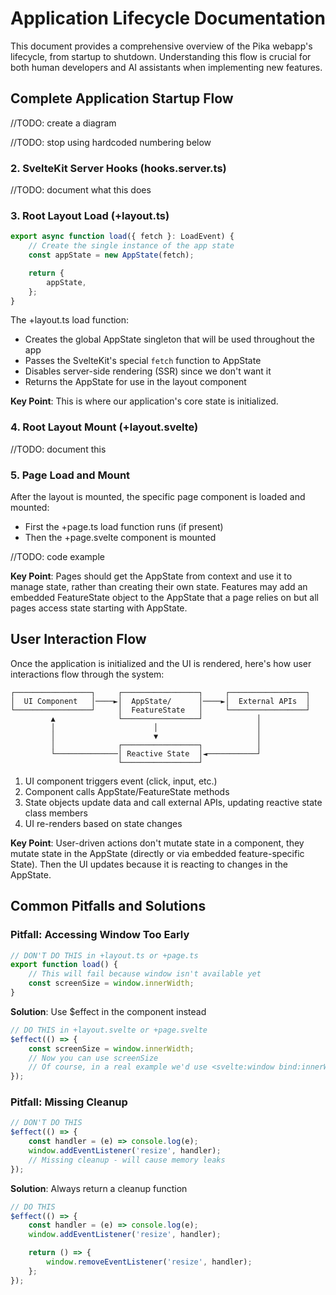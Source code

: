 # Application Lifecycle Documentation

This document provides a comprehensive overview of the Pika webapp's lifecycle, from startup to shutdown. Understanding this flow is crucial for both human developers and AI assistants when implementing new features.

## Complete Application Startup Flow

//TODO: create a diagram

//TODO: stop using hardcoded numbering below

### 2. SvelteKit Server Hooks (hooks.server.ts)

//TODO: document what this does

### 3. Root Layout Load (+layout.ts)

```typescript
export async function load({ fetch }: LoadEvent) {
    // Create the single instance of the app state
    const appState = new AppState(fetch);

    return {
        appState,
    };
}
```

The +layout.ts load function:

- Creates the global AppState singleton that will be used throughout the app
- Passes the SvelteKit's special `fetch` function to AppState
- Disables server-side rendering (SSR) since we don't want it
- Returns the AppState for use in the layout component

**Key Point**: This is where our application's core state is initialized.

### 4. Root Layout Mount (+layout.svelte)

//TODO: document this

### 5. Page Load and Mount

After the layout is mounted, the specific page component is loaded and mounted:

- First the +page.ts load function runs (if present)
- Then the +page.svelte component is mounted

//TODO: code example

**Key Point**: Pages should get the AppState from context and use it to manage state, rather than creating their own state. Features may add an embedded FeatureState object to the AppState that a page relies on but all pages access state starting with AppState.

## User Interaction Flow

Once the application is initialized and the UI is rendered, here's how user interactions flow through the system:

```
┌─────────────────┐     ┌─────────────────┐     ┌─────────────────┐
│  UI Component   │────►│  AppState/      │────►│  External APIs  │
└─────────────────┘     │  FeatureState   │     └─────────────────┘
         ▲              └─────────────────┘            │
         │                      │                      │
         │                      ▼                      │
         │              ┌─────────────────┐            │
         └──────────────│ Reactive State  │◄───────────┘
                        └─────────────────┘
```

1. UI component triggers event (click, input, etc.)
2. Component calls AppState/FeatureState methods
3. State objects update data and call external APIs, updating reactive state class members
4. UI re-renders based on state changes

**Key Point**: User-driven actions don't mutate state in a component, they mutate state in the AppState (directly or via embedded feature-specific State). Then the UI updates because it is reacting to changes in the AppState.

## Common Pitfalls and Solutions

### Pitfall: Accessing Window Too Early

```typescript
// DON'T DO THIS in +layout.ts or +page.ts
export function load() {
    // This will fail because window isn't available yet
    const screenSize = window.innerWidth;
}
```

**Solution**: Use $effect in the component instead

```typescript
// DO THIS in +layout.svelte or +page.svelte
$effect(() => {
    const screenSize = window.innerWidth;
    // Now you can use screenSize
    // Of course, in a real example we'd use <svelte:window bind:innerWidth={innerWidth} />
});
```

### Pitfall: Missing Cleanup

```typescript
// DON'T DO THIS
$effect(() => {
    const handler = (e) => console.log(e);
    window.addEventListener('resize', handler);
    // Missing cleanup - will cause memory leaks
});
```

**Solution**: Always return a cleanup function

```typescript
// DO THIS
$effect(() => {
    const handler = (e) => console.log(e);
    window.addEventListener('resize', handler);

    return () => {
        window.removeEventListener('resize', handler);
    };
});
```
